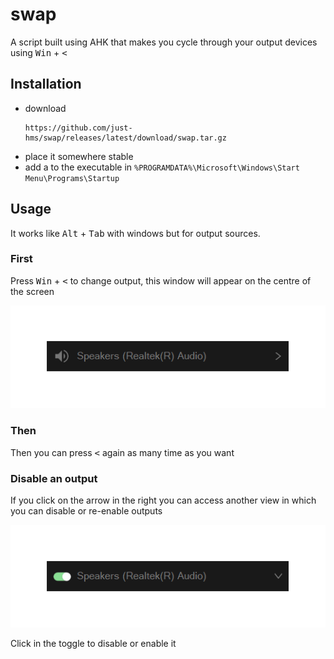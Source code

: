 # swap

A script built using AHK that makes you cycle through your output devices using <kbd>Win</kbd> + <kbd><</kbd>

## Installation 

- download
	```
	https://github.com/just-hms/swap/releases/latest/download/swap.tar.gz
	```
- place it somewhere stable
- add a to the executable in `%PROGRAMDATA%\Microsoft\Windows\Start Menu\Programs\Startup`

## Usage

It works like <kbd>Alt</kbd> + <kbd>Tab</kbd> with windows but for output sources.

### First
Press <kbd>Win</kbd> + <kbd><</kbd> to change output, this window will appear on the centre of the screen

![Dialog1](docs/images/Dialog1.png)

### Then

Then you can press <kbd><</kbd> again as many time as you want 

### Disable an output

If you click on the arrow in the right you can access another view in which you can disable or re-enable outputs

![Dialog2](docs/images/Dialog2.png)

Click in the toggle to disable or enable it



